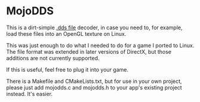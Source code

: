 # MojoDDS

This is a dirt-simple [.dds file](https://en.wikipedia.org/wiki/DirectDraw_Surface)
decoder, in case you need to, for example, load these files into an OpenGL texture
on Linux.

This was just enough to do what I needed to do for a game I ported to
Linux. The file format was extended in later versions of DirectX, but
those additions are not currently supported.

If this is useful, feel free to plug it into your game.

There is a Makefile and CMakeLists.txt, but for use in your own project,
please just add mojodds.c and mojodds.h to your app's existing project instead.
It's easier.

